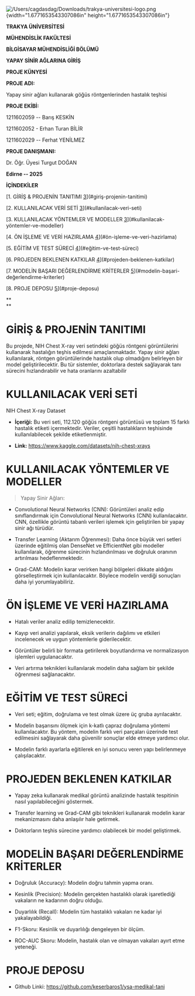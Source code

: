 ![/Users/cagdasdag/Downloads/trakya-universitesi-logo.png](media/image1.png){width="1.6771653543307086in"
height="1.6771653543307086in"}

**TRAKYA ÜNİVERSİTESİ**

**MÜHENDİSLİK FAKÜLTESİ**

**BİLGİSAYAR MÜHENDİSLİĞİ BÖLÜMÜ**

**YAPAY SİNİR AĞLARINA GİRİŞ**

**PROJE KÜNYESİ**

**PROJE ADI:**

Yapay sinir ağları kullanarak göğüs röntgenlerinden hastalık teşhisi

**PROJE EKİBİ:**

1211602059 -- Barış KESKİN

1211602052 - Erhan Turan BİLİR

1211602029 -- Ferhat YENİLMEZ

**PROJE DANIŞMANI:**

Dr. Öğr. Üyesi Turgut DOĞAN

**Edirne -- 2025**

**İÇİNDEKİLER**

[1. GİRİŞ & PROJENİN TANITIMI
[3](#giriş-projenin-tanitimi)](#giriş-projenin-tanitimi)

[2. KULLANILACAK VERİ SETİ
[3](#kullanilacak-veri-seti)](#kullanilacak-veri-seti)

[3. KULLANILACAK YÖNTEMLER VE MODELLER
[3](#kullanilacak-yöntemler-ve-modeller)](#kullanilacak-yöntemler-ve-modeller)

[4. ÖN İŞLEME VE VERİ HAZIRLAMA
[4](#ön-işleme-ve-veri-hazirlama)](#ön-işleme-ve-veri-hazirlama)

[5. EĞİTİM VE TEST SÜRECİ
[4](#eğitim-ve-test-süreci)](#eğitim-ve-test-süreci)

[6. PROJEDEN BEKLENEN KATKILAR
[4](#projeden-beklenen-katkilar)](#projeden-beklenen-katkilar)

[7. MODELİN BAŞARI DEĞERLENDİRME KRİTERLER
[5](#modelin-başari-değerlendirme-kriterler)](#modelin-başari-değerlendirme-kriterler)

[8. PROJE DEPOSU [5](#proje-deposu)](#proje-deposu)

**\
**

# GİRİŞ & PROJENİN TANITIMI

Bu projede, NIH Chest X-ray veri setindeki göğüs röntgeni görüntülerini
kullanarak hastalığın teşhis edilmesi amaçlanmaktadır. Yapay sinir
ağları kullanılarak, röntgen görüntülerinde hastalık olup olmadığını
belirleyen bir model geliştirilecektir. Bu tür sistemler, doktorlara
destek sağlayarak tanı sürecini hızlandırabilir ve hata oranlarını
azaltabilir

# KULLANILACAK VERİ SETİ

NIH Chest X-ray Dataset

- **İçeriği:** Bu veri seti, 112.120 göğüs röntgeni görüntüsü ve toplam
  15 farklı hastalık etiketi içermektedir. Veriler, çeşitli
  hastalıkların teşhisinde kullanılabilecek şekilde etiketlenmiştir.

- **Link:** https://www.kaggle.com/datasets/nih-chest-xrays

# KULLANILACAK YÖNTEMLER VE MODELLER

> Yapay Sinir Ağları:

- Convolutional Neural Networks (CNN): Görüntüleri analiz edip
  sınıflandırmak için Convolutional Neural Networks (CNN)
  kullanılacaktır. CNN, özellikle görüntü tabanlı verileri işlemek için
  geliştirilen bir yapay sinir ağı türüdür.

- Transfer Learning (Aktarım Öğrenmesi): Daha önce büyük veri setleri
  üzerinde eğitilmiş olan DenseNet ve EfficientNet gibi modeller
  kullanılarak, öğrenme sürecinin hızlandırılması ve doğruluk oranının
  artırılması hedeflenmektedir.

- Grad-CAM: Modelin karar verirken hangi bölgeleri dikkate aldığını
  görselleştirmek için kullanılacaktır. Böylece modelin verdiği
  sonuçları daha iyi yorumlayabiliriz.

# ÖN İŞLEME VE VERİ HAZIRLAMA

- Hatalı veriler analiz edilip temizlenecektir.

- Kayıp veri analizi yapılarak, eksik verilerin dağılımı ve etkileri
  incelenecek ve uygun yöntemlerle giderilecektir.

- Görüntüler belirli bir formata getirilerek boyutlandırma ve
  normalizasyon işlemleri uygulanacaktır.

- Veri artırma teknikleri kullanılarak modelin daha sağlam bir şekilde
  öğrenmesi sağlanacaktır.

# EĞİTİM VE TEST SÜRECİ

- Veri seti; eğitim, doğrulama ve test olmak üzere üç gruba
  ayrılacaktır.

- Modelin başarısını ölçmek için k-katlı çapraz doğrulama yöntemi
  kullanılacaktır. Bu yöntem, modelin farklı veri parçaları üzerinde
  test edilmesini sağlayarak daha güvenilir sonuçlar elde etmeye
  yardımcı olur.

- Modelin farklı ayarlarla eğitilerek en iyi sonucu veren yapı
  belirlenmeye çalışılacaktır.

# PROJEDEN BEKLENEN KATKILAR

- Yapay zeka kullanarak medikal görüntü analizinde hastalık tespitinin
  nasıl yapılabileceğini göstermek.

- Transfer learning ve Grad-CAM gibi teknikleri kullanarak modelin karar
  mekanizmasını daha anlaşılır hale getirmek.

- Doktorların teşhis sürecine yardımcı olabilecek bir model geliştirmek.

# MODELİN BAŞARI DEĞERLENDİRME KRİTERLER

- Doğruluk (Accuracy): Modelin doğru tahmin yapma oranı.

- Kesinlik (Precision): Modelin gerçekten hastalıklı olarak işaretlediği
  vakaların ne kadarının doğru olduğu.

- Duyarlılık (Recall): Modelin tüm hastalıklı vakaları ne kadar iyi
  yakalayabildiği.

- F1-Skoru: Kesinlik ve duyarlılığı dengeleyen bir ölçüm.

- ROC-AUC Skoru: Modelin, hastalık olan ve olmayan vakaları ayırt etme
  yeteneği.

# PROJE DEPOSU

- Github Linki: https://github.com/keserbaros1/ysa-medikal-tani
